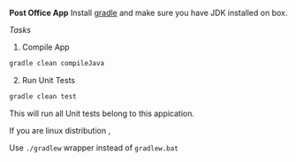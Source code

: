 **Post Office App**
Install [gradle](https://gradle.org/install/) and make sure you have JDK installed on box.

*Tasks*

 1. Compile App
```sh
gradle clean compileJava
```
	
 2. Run Unit Tests
```sh
gradle clean test
```
This will run all Unit tests belong to this appication.

If you are linux distribution , 

Use ```./gradlew```  wrapper instead of ```gradlew.bat```